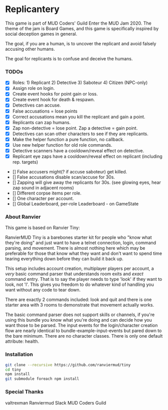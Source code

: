 # Replicantery

This game is part of MUD Coders' Guild Enter the MUD Jam 2020. The theme of the jam is Board Games, and this game is specifically inspired by social deception games in general.

The goal, if you are a human, is to uncover the replicant and avoid falsely accusing other humans.

The goal for replicants is to confuse and deceive the humans.

### TODOs

- [x] Roles: 1) Replicant 2) Detective 3) Saboteur 4) Citizen (NPC-only)
- [x] Assign role on login.
- [x] Create event hooks for point gain or loss.
- [x] Create event hook for death & respawn.
- [x] Detectives can accuse.
- [x] False accusations = lose points
- [x] Correct accusations mean you kill the replicant and gain a point.
- [x] Replicants can zap humans.
- [x] Zap non-detective = lose point. Zap a detective = gain point.
- [x] Detectives can scan other characters to see if they are replicants.
- [x] Make the helper function a pure function, no callback.
- [x] Use new helper function for old role commands.
- [x] Detective scanners have a cooldown/reveal effect on detective.
- [x] Replicant eye zaps have a cooldown/reveal effect on replicant (including rep. targets)
- [] False accusers might(? if accuse saboteur) get killed.
- [] False accusations disable scan/accuse for 30s.
- [] Zapping will give away the replicants for 30s. (see glowing eyes, hear zap sound in adjacent rooms)
- [] Different corpse items per role.
- [] One character per account.
- [] Global Leaderboard, per-role Leaderboard - on GameState

### About Ranvier

This game is based on Ranvier Tiny:

RanvierMUD Tiny is a barebones starter kit for people who "know what they're doing" and just want to have a telnet
connection, login, command parsing, and movement. There is almost nothing here which may be preferable for those that
know what they want and don't want to spend time tearing everything down before they can build it back up.

This setup includes account creation, multiplayer players per account, a _very_ basic command parser that understands
room exits and _exact_ command entry.  That is to say the player needs to type 'look' if they want to look, not 'l'.
This gives you freedom to do whatever kind of handling you want without any code to tear down.

There are exactly 2 commands included: look and quit and there is one starter area with 3 rooms to demonstrate that
movement actually works.

The basic command parser does not support skills or channels, if you're using this bundle you know what you're doing and
can decide how you want those to be parsed.  The input events for the login/character creation flow are nearly identical
to bundle-example-input-events but pared down to the bare minimum. There are no character classes. There is only one
default attribute: health.

### Installation

```bash
git clone --recursive https://github.com/ranviermud/tiny
cd tiny
npm install
git submodule foreach npm install
```

### Special Thanks

valtrexman
Ranviermud Slack
MUD Coders Guild
